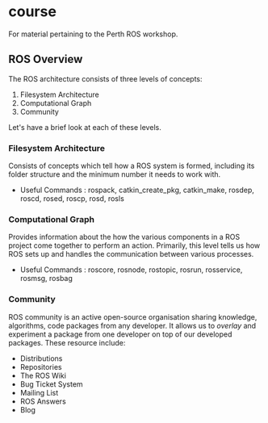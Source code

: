 # course

For material pertaining to the Perth ROS workshop.

## ROS Overview

The ROS architecture consists of three levels of concepts:

1. Filesystem Architecture
2. Computational Graph
3. Community

Let's have a brief look at each of these levels.

### Filesystem Architecture

Consists of concepts which tell how a ROS system is formed, including its
folder structure and the minimum number it needs to work with.

* Useful Commands : rospack, catkin_create_pkg, catkin_make, rosdep, roscd,
rosed, roscp, rosd, rosls

### Computational Graph

Provides information about the how the various components in a ROS project come
together to perform an action. Primarily, this level tells us how ROS sets up
and handles the communication between various processes.

* Useful Commands : roscore, rosnode, rostopic, rosrun, rosservice, rosmsg, rosbag

### Community

ROS community is an active open-source organisation sharing knowledge,
algorithms, code packages from any developer. It allows us to _overlay_ and
experiment a package from one developer on top of our developed packages. These
resource include:

* Distributions
* Repositories
* The ROS Wiki
* Bug Ticket System
* Mailing List
* ROS Answers
* Blog
